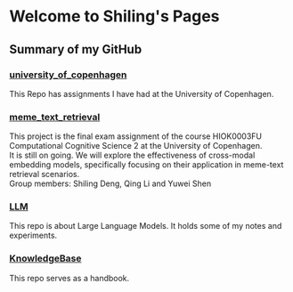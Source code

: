 # Welcome to Shiling's Pages

## Summary of my GitHub
### [university_of_copenhagen](https://github.com/Seefreem/university_of_copenhagen)
This Repo has assignments I have had at the University of Copenhagen.  


### [meme_text_retrieval](https://github.com/Seefreem/meme_text_retrieval)
This project is the final exam assignment of the course HIOK0003FU Computational Cognitive Science 2 at the University of Copenhagen.  
It is still on going. We will explore the effectiveness of cross-modal embedding models, specifically focusing on their application in meme-text retrieval scenarios.  
Group members: Shiling Deng, Qing Li and Yuwei Shen

### [LLM](https://github.com/Seefreem/LLM)
This repo is about Large Language Models. It holds some of my notes and experiments.  


### [KnowledgeBase](https://github.com/Seefreem/KnowledgeBase)
This repo serves as a handbook.   

